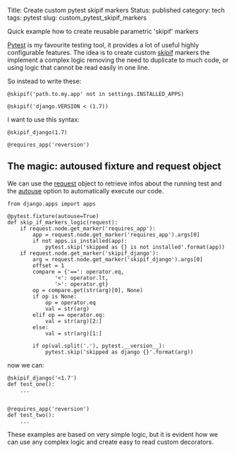 Title: Create custom pytest skipif markers
Status: published
category: tech
tags: pytest
slug: custom_pytest_skipif_markers 

Quick example how to create reusable parametric 'skipif' markers

<!-- PELICAN_END_SUMMARY -->

[Pytest](https://pytest.org/latest/contents.html) is my favourite testing tool, it provides a lot of useful highly configurable features. The idea  is to create custom [skipif](https://pytest.org/latest/skipping.html#skipping) markers the implement a complex logic removing the need to duplicate to much code, or using logic that cannot be read easily in one line.

So instead to write these:

	@skipif('path.to.my.app' not in settings.INSTALLED_APPS)

	@skipif('django.VERSION < (1.7))

I want to use this syntax:


	@skipif_django(1.7)
	
	@requires_app('reversion')
	

## The magic: autoused fixture and request object

We can use the [request](https://pytest.org/latest/builtin.html#_pytest.python.FixtureRequest) object to retrieve infos about the running test and the [autouse](https://pytest.org/latest/fixture.html#autouse-fixtures-xunit-setup-on-steroids) option to automatically execute our code.


    from django.apps import apps
    
    @pytest.fixture(autouse=True)
    def skip_if_markers_logic(request):
        if request.node.get_marker('requires_app'):
            app = request.node.get_marker('requires_app').args[0]
            if not apps.is_installed(app):
                pytest.skip('skipped as {} is not installed'.format(app))
    	if request.node.get_marker('skipif_django'):
        	arg = request.node.get_marker('skipif_django').args[0]
        	offset = 1
        	compare = {'==': operator.eq,
                   '<': operator.lt,
                   '>': operator.gt}
        	op = compare.get(str(arg)[0], None)
        	if op is None:
            	op = operator.eq
            	val = str(arg)
        	elif op == operator.eq:
            	val = str(arg)[2:]
        	else:
            	val = str(arg)[1:]

        	if op(val.split('.'), pytest.__version__):
            	pytest.skip('skipped as django {}'.format(arg))

now we can:

	@skipif_django('<1.7')
	def test_one():
		...


	@requires_app('reversion')
	def test_two():
		...
		
		
These examples are based on very simple logic, but it is evident how we can use any complex logic and create easy to read custom decorators.





